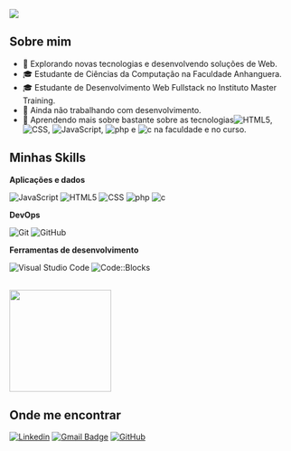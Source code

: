 ![](https://komarev.com/ghpvc/?username=emeyas-franco&color=006bed)

## Sobre mim

- 🤔 Explorando novas tecnologias e desenvolvendo soluções de Web.
- 🎓 Estudante de Ciências da Computação na Faculdade Anhanguera.
- 🎓 Estudante de Desenvolvimento Web Fullstack no Instituto Master Training.
- 💼 Ainda não trabalhando com desenvolvimento.
- 🌱 Aprendendo mais sobre bastante sobre as tecnologias![HTML5](https://img.shields.io/badge/-HTML5-333333?style=flat&logo=HTML5),  ![CSS](https://img.shields.io/badge/-CSS-333333?style=flat&logo=CSS3&logoColor=1572B6), ![JavaScript](https://img.shields.io/badge/-JavaScript-333333?style=flat&logo=javascript), ![php](https://img.shields.io/badge/-php-333333?style=flat&logo=php) e ![c](https://img.shields.io/badge/-c-333333?style=flat&logo=c) na faculdade e no curso.

## Minhas Skills

**Aplicações e dados**

![JavaScript](https://img.shields.io/badge/-JavaScript-333333?style=flat&logo=javascript)
![HTML5](https://img.shields.io/badge/-HTML5-333333?style=flat&logo=HTML5)
![CSS](https://img.shields.io/badge/-CSS-333333?style=flat&logo=CSS3&logoColor=1572B6)
![php](https://img.shields.io/badge/-php-333333?style=flat&logo=php)
![c](https://img.shields.io/badge/-c-333333?style=flat&logo=c)


**DevOps**

![Git](https://img.shields.io/badge/-Git-333333?style=flat&logo=git)
![GitHub](https://img.shields.io/badge/-GitHub-333333?style=flat&logo=github)

**Ferramentas de desenvolvimento**

![Visual Studio Code](https://img.shields.io/badge/-Visual%20Studio%20Code-333333?style=flat&logo=visual-studio-code&logoColor=007ACC)
![Code::Blocks](https://img.shields.io/badge/-Code%20Blocks-333333?style=flat&logo=code-blocks&logoColor=007ACC)

<br/>

<a href="https://github.com/emeyas-franco" title="Perfil do Emeyas">
  <img height="180em" src="https://github-readme-stats.vercel.app/api?username=emeyas-franco&theme=dracula&show_icons=true" />
</a>

## Onde me encontrar

[![Linkedin](https://img.shields.io/badge/-Emeyas_Franco-blue?style=flat-square&logo=Linkedin&logoColor=white&link=https://www.linkedin.com/in/emeyas-franco-9b201998)](https://www.linkedin.com/in/emeyas-franco-9b201998)
[![Gmail Badge](https://img.shields.io/badge/-emeyasdev@gmail.com-006bed?style=flat-square&logo=Gmail&logoColor=white&link=mailto:SEU-EMAIL)](mailto:emeyasdev@gmail.com)
[![GitHub](https://img.shields.io/github/followers/emeyas-franco?label=follow&style=social)](https://github.com/emeyas-franco)

